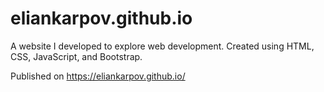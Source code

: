# eliankarpov.github.io

A website I developed to explore web development. Created using HTML, CSS, JavaScript, and Bootstrap. 


Published on  <https://eliankarpov.github.io/>
